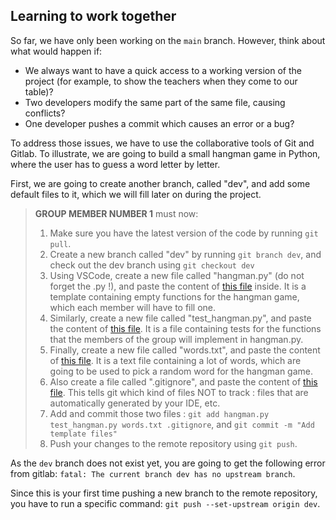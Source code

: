 ## Learning to work together

So far, we have only been working on the `main` branch. However, think about what would happen if:
- We always want to have a quick access to a working version of the project (for example, to show the teachers when they come to our table)?
- Two developers modify the same part of the same file, causing conflicts?
- One developer pushes a commit which causes an error or a bug?

To address those issues, we have to use the collaborative tools of Git and Gitlab. To illustrate, we are going to build a small hangman game in Python, where the user has to guess a word letter by letter.

First, we are going to create another branch, called "dev", and add some default files to it, which we will fill later on during the project.

> **GROUP MEMBER NUMBER 1** must now:
> 1. Make sure you have the latest version of the code by running `git pull`.
> 2. Create a new branch called "dev" by running `git branch dev`, and check out the dev branch using `git checkout dev`
> 3. Using VSCode, create a new file called "hangman.py" (do not forget the .py !), and paste the content of [this file](python/hangman.py) inside. It is a template containing empty functions for the hangman game, which each member will have to fill one. 
> 4. Similarly, create a new file called "test_hangman.py", and paste the content of [this file](python/test_hangman.py). It is a file containing tests for the functions that the members of the group will implement in hangman.py.
> 5. Finally, create a new file called "words.txt", and paste the content of [this file](python/words.txt). It is a text file containing a lot of words, which are going to be used to pick a random word for the hangman game.
> 6. Also create a file called ".gitignore", and paste the content of [this file](python/.gitignore). This tells git which kind of files NOT to track : files that are automatically generated by your IDE, etc.
> 7. Add and commit those two files : `git add hangman.py test_hangman.py words.txt .gitignore`, and `git commit -m "Add template files"`
> 8. Push your changes to the remote repository using `git push`. 

As the `dev` branch does not exist yet, you are going to get the following error from gitlab: `fatal: The current branch dev has no upstream branch`. 

Since this is your first time pushing a new branch to the remote repository, you have to run a specific command: `git push --set-upstream origin dev`.
